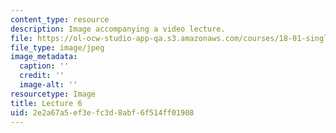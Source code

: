 ```yaml
---
content_type: resource
description: Image accompanying a video lecture.
file: https://ol-ocw-studio-app-qa.s3.amazonaws.com/courses/18-01-single-variable-calculus-fall-2006/2e2a67a5ef3efc3d8abf6f514ff01908_lec06.jpg
file_type: image/jpeg
image_metadata:
  caption: ''
  credit: ''
  image-alt: ''
resourcetype: Image
title: Lecture 6
uid: 2e2a67a5-ef3e-fc3d-8abf-6f514ff01908
---
```

